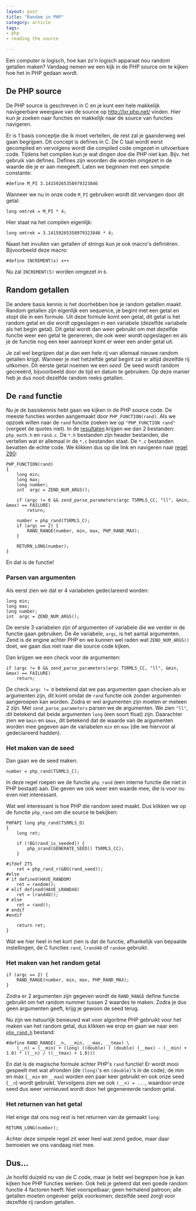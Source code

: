```yaml
---
layout: post
title: "Random in PHP"
category: article
tags:
- php
- reading the source

---
```

Een computer is logisch, hoe kan zo'n logisch apparaat nou random getallen
maken? Vandaag nemen we een kijk in de PHP source om te kijken hoe het in PHP
gedaan wordt.

## De PHP source

De PHP source is geschreven in C en je kunt een hele makkelijk navigeerbare
weergave van de source op http://lxr.php.net/ vinden. Hier kun je zoeken naar
functies en makkelijk naar de source van functies navigeren.

Er is 1 basis conceptje die ik moet vertellen, de rest zal je gaanderweg wel
gaan begrijpen. Dit concept is defines in C. De C taal wordt eerst gecompiled
en vervolgens wordt die compiled code omgezet in uitvoerbare code. Tijdens het
compilen kun je wat dingen doe die PHP niet kan. Bijv. het gebruik van
defines. Defines zijn woorden die worden omgezet in de waarde die je er aan
meegeeft. Laten we beginnen met een simpele constante:

    #define M_PI 3.14159265358979323846

Wanneer we nu in onze code `M_PI` gebruiken wordt dit vervangen door dit
getal:

    long omtrek = M_PI * 4;

Hier staat na het compilen eigenlijk:

    long omtrek = 3.14159265358979323846 * 4;

Naast het invullen van getallen of strings kun je ook macro's definiëren.
Bijvoorbeeld deze macro:

    #define INCREMENT(x) x++

Nu zal `INCREMENT(5)` worden omgezet in `6`.

## Random getallen

De andere basis kennis is het doorhebben hoe je random getallen maakt. Random
getallen zijn eigenlijk een sequence, je begint met een getal en stopt die in
een formule. Uit deze formule komt een getal, dit getal is het random getal en
die wordt opgeslagen in een variabele (dezelfde variabele als het begin
getal). Dit getal wordt dan weer gebruikt om met dezelfde functie weer een
getal te genereren, die ook weer wordt opgeslagen en als je de functie nog een
keer aanroept komt er weer een ander getal uit.

Je zal wel begrijpen dat je dan een hele rij van allemaal nieuwe random
getallen krijgt. Wanneer je met hetzelfde getal begint zal er altijd dezelfde
rij uitkomen. Dit eerste getal noemen we een *seed*. De seed wordt random
gecreeërd, bijvoorbeeld door de tijd en datum te gebruiken. Op deze manier heb
je dus nooit dezelfde random reeks getallen.

## De `rand` functie

Nu je de basiskennis hebt gaan we kijken in de PHP source code. De meeste
functies worden aangemaakt door `PHP_FUNCTION(rand)`. Als we opzoek willen
naar de `rand` functie zoeken we op `"PHP_FUNCTION rand"` (vergeet de quotes
niet). In de [resultaten][1] krijgen we dan 2 bestanden: `php_math.h` en
`rand.c`. De `*.h` bestanden zijn header bestanden, die vertellen wat er
allemaal in de `*.c` bestanden staat. De `*.c` bestanden bevatten de echte
code. We klikken dus op die link en navigeren naar [regel 290][2]:

    PHP_FUNCTION(rand)
    {
        long min;
        long max;
        long number;
        int  argc = ZEND_NUM_ARGS();
    
        if (argc != 0 && zend_parse_parameters(argc TSRMLS_CC, "ll", &min, &max) == FAILURE)
            return;
    
        number = php_rand(TSRMLS_C);
        if (argc == 2) {
            RAND_RANGE(number, min, max, PHP_RAND_MAX);
        }
    
        RETURN_LONG(number);
    }

En dat is de functie!

### Parsen van argumenten

Als eerst zien we dat er 4 variabelen gedeclareerd worden:

    long min;
    long max;
    long number;
    int  argc = ZEND_NUM_ARGS();

De eerste 3 variabelen zijn of argumenten of variabele die we verder in de
functie gaan gebruiken. De 4e variabele, `argc`, is het aantal argumenten.
Zend is de engine achter PHP en we kunnen wel raden wat `ZEND_NUM_ARGS()`
doet, we gaan dus niet naar die source code kijken.

Dan krijgen we een check voor de argumenten:

    if (argc != 0 && zend_parse_parameters(argc TSRMLS_CC, "ll", &min, &max) == FAILURE)
        return;

De check `argc != 0` betekend dat we pas argumenten gaan checken als er
argumenten zijn, dit komt omdat de `rand` functie ook zonder argumenten
aangeroepen kan worden. Zodra er wel argumenten zijn moeten er meteen 2 zijn.
Met `zend_parse_parameters` parsen we de argumenten. We zien `"ll"`, dit
betekend dat beide argumenten `long` (een soort float) zijn. Daarachter zien
we `&min` en `&max`, dit betekend dat de waarde van de argumenten worden mee
gegeven aan de variabelen `min` en `max` (die we hiervoor al gedeclareerd
hadden).

### Het maken van de seed

Dan gaan we de seed maken:

    number = php_rand(TSRMLS_C);

In deze regel roepen we de functie `php_rand` (een interne functie die niet in
PHP bestaat) aan. Die geven we ook weer een waarde mee, die is voor nu even
niet interessant.

Wat wel interessant is hoe PHP die random seed maakt. Dus klikken we op de
functie `php_rand` om die source te bekijken:

    PHPAPI long php_rand(TSRMLS_D)
    {
        long ret;
    
        if (!BG(rand_is_seeded)) {
            php_srand(GENERATE_SEED() TSRMLS_CC);
        }
    
    #ifdef ZTS
        ret = php_rand_r(&BG(rand_seed));
    #else
    # if defined(HAVE_RANDOM)
        ret = random();
    # elif defined(HAVE_LRAND48)
        ret = lrand48();
    # else
        ret = rand();
    # endif
    #endif
    
        return ret;
    }

Wat we hier heel in het kort zien is dat de functie, afhankelijk van bepaalde
instellingen, de C functies `rand`, `lrand48` of `random` gebruikt.

### Het maken van het random getal

    if (argc == 2) {
        RAND_RANGE(number, min, max, PHP_RAND_MAX);
    }

Zodra er 2 argumenten zijn gegeven wordt de `RAND_RANGE` define functie
gebruikt om het random nummer tussen 2 waardes te maken. Zodra je dus geen
argumenten geeft, krijg je gewoon de seed terug.

Nu zijn we natuurlijk benieuwd wat voor algoritme PHP gebruikt voor het maken
van het random getal, dus klikken we erop en gaan we naar een
[`php_rand.h`][3] bestand:

    #define RAND_RANGE(__n, __min, __max, __tmax) \
        (__n) = (__min) + (long) ((double) ( (double) (__max) - (__min) + 1.0) * ((__n) / ((__tmax) + 1.0)))

En dat is de magische formule achter PHP's `rand` functie! Er wordt mooi
gespeelt met wat afronden (de `(long)`'s en `(double)`'s in de code), de min
en max (`__min` en `__max`) worden een paar keer gebruikt en ook onze seed
(`__n`) wordt gebruikt. Vervolgens zien we ook `(__n) = ...`, waardoor onze
seed dus weer vernieuwd wordt door het gegenereerde random getal.

### Het returnen van het getal

Het enige dat ons nog rest is het returnen van de gemaakt `long`:

    RETURN_LONG(number);

Achter deze simpele regel zit weer heel wat zend gedoe, maar daar bemoeien we
ons vandaag niet mee.

## Dus...

Je hoofd duizeld nu van de C code, maar je hebt wel begrepen hoe je kan kijken
hoe PHP functies werken. Ook heb je geleerd dat een goede random functie 4
factoren heeft: Niet voorspelbaar; geen herhalend patroon; alle getallen
moeten ongeveer gelijk voorkomen; dezelfde seed zorgt voor dezelfde rij random
getallen.

 [1]: http://lxr.php.net/search?q=%22PHP_FUNCTION+rand%22&defs=&refs=&path=&hist=&project=PHP_5_4
 [2]: http://lxr.php.net/xref/PHP_5_4/ext/standard/rand.c#290
 [3]: http://lxr.php.net/xref/PHP_5_4/ext/standard/php_rand.h#43
